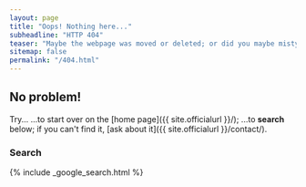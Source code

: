```yaml
---
layout: page
title: "Oops! Nothing here..."
subheadline: "HTTP 404"
teaser: "Maybe the webpage was moved or deleted; or did you maybe mistype the link?"
sitemap: false
permalink: "/404.html"
---
```

## No problem!

Try...
...to start over on the [home page]({{ site.officialurl }}/);
...to **search** below;
if you can't find it, [ask about it]({{ site.officialurl }}/contact/).

### Search

{% include _google_search.html %}
